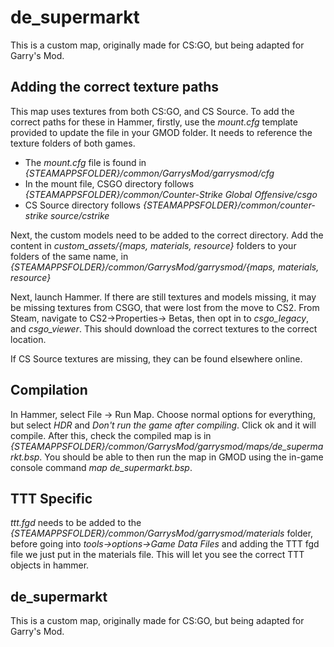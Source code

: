 # de_supermarkt
This is a custom map, originally made for CS:GO, but being adapted for Garry's Mod.

## Adding the correct texture paths
This map uses textures from both CS:GO, and CS Source. To add the correct paths for these in Hammer, firstly, use the *mount.cfg* template provided to update the file in your GMOD folder. It needs to reference the texture folders of both games. 

 - The *mount.cfg* file is found in *{STEAMAPPSFOLDER}/common/GarrysMod/garrysmod/cfg*
 - In the mount file, CSGO directory follows *{STEAMAPPSFOLDER}/common/Counter-Strike Global Offensive/csgo*
 - CS Source directory follows *{STEAMAPPSFOLDER}/common/counter-strike source/cstrike*

Next, the custom models need to be added to the correct directory. Add the content in *custom_assets/{maps, materials, resource}* folders to your folders of the same name, in *{STEAMAPPSFOLDER}/common/GarrysMod/garrysmod/{maps, materials, resource}*

Next, launch Hammer. If there are still textures and models missing, it may be missing textures from CSGO, that were lost from the move to CS2. From Steam, navigate to CS2->Properties-> Betas, then opt in to *csgo_legacy*, and *csgo_viewer*. This should download the correct textures to the correct location.

If CS Source textures are missing, they can be found elsewhere online.

## Compilation
In Hammer, select File -> Run Map. Choose normal options for everything, but select *HDR* and *Don't run the game after compiling*.  Click ok and it will compile. After this, check the compiled map is in *{STEAMAPPSFOLDER}/common/GarrysMod/garrysmod/maps/de_supermarkt.bsp*. You should be able to then run the map in GMOD using the in-game console command *map de_supermarkt.bsp*.

## TTT Specific
*ttt.fgd* needs to be added to the *{STEAMAPPSFOLDER}/common/GarrysMod/garrysmod/materials* folder, before going into *tools->options->Game Data Files* and adding the TTT fgd file we just put in the materials file. This will let you see the correct TTT objects in hammer.

## de_supermarkt
This is a custom map, originally made for CS:GO, but being adapted for Garry's Mod.
